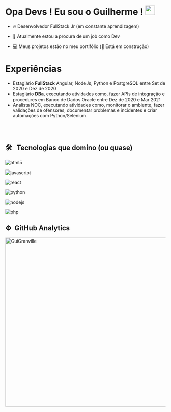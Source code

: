 <h1> Opa Devs ! Eu sou o Guilherme ! <img src="https://raw.githubusercontent.com/kaueMarques/kaueMarques/master/hi.gif" width="30px"></h1>

- 🔥 Desenvolvedor FullStack Jr (em constante aprendizagem)

- 🦉 Atualmente estou a procura de um job como Dev

- 💻 Meus projetos estão no meu portifólio (🚨 Está em construção)

<h1> Experiências </h1>

- Estagiário <b>FullStack</b> Angular, NodeJs, Python e PostgreSQL entre Set de 2020 e Dez de 2020
- Estagiário <b>DBa</b>, executando atividades como, fazer APIs de integração e procedures em Banco de Dados Oracle entre Dez de 2020 e Mar 2021
-  Analista NOC, executando atividades como, monitorar o ambiente, fazer validações de ofensores, documentar problemas e incidentes e criar automações com Python/Selenium.

<br><br>

## 🛠 &nbsp; Tecnologias que domino (ou quase)

<img align="center" alt="html5"
     src="https://img.shields.io/badge/HTML5-E34F26?style=for-the-badge&logo=html5&logoColor=white">
     
<img align="center" alt="javascript"
     src="https://img.shields.io/badge/JavaScript-323330?style=for-the-badge&logo=javascript&logoColor=F7DF1E">
     
<img align="center" alt="react"
     src="https://img.shields.io/badge/React-20232A?style=for-the-badge&logo=react&logoColor=61DAFB">   
     
<img align="center" alt="python"
     src="https://img.shields.io/badge/Python-14354C?style=for-the-badge&logo=python&logoColor=white">     
     
<img align="center" alt="nodejs"
     src="https://img.shields.io/badge/Node.js-43853D?style=for-the-badge&logo=node.js&logoColor=white">    
     
<img align="center" alt="php"
     src="https://img.shields.io/badge/PHP-777BB4?style=for-the-badge&logo=php&logoColor=white">      
     
## ⚙ &nbsp;GitHub Analytics

<p align="left">
  <img width="530cm" src="https://github-readme-stats.vercel.app/api?username=GuiGranville&show_icons=true&theme=dracula" alt="GuiGranville">
</p>  
